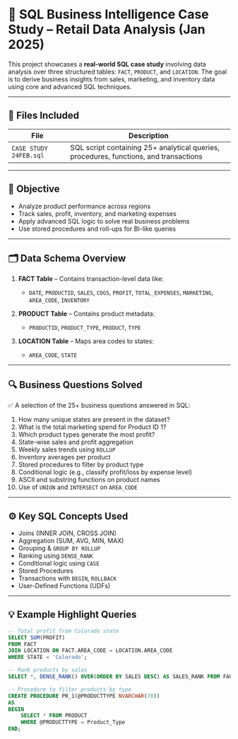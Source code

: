 # 🧠 SQL Business Intelligence Case Study – Retail Data Analysis (Jan 2025)

This project showcases a **real-world SQL case study** involving data analysis over three structured tables: `FACT`, `PRODUCT`, and `LOCATION`. The goal is to derive business insights from sales, marketing, and inventory data using core and advanced SQL techniques.

---

## 📂 Files Included

| File | Description |
|------|-------------|
| `CASE STUDY 24FEB.sql` | SQL script containing 25+ analytical queries, procedures, functions, and transactions |

---

## 🧠 Objective

- Analyze product performance across regions
- Track sales, profit, inventory, and marketing expenses
- Apply advanced SQL logic to solve real business problems
- Use stored procedures and roll-ups for BI-like queries

---

## 🗂️ Data Schema Overview

1. **FACT Table** – Contains transaction-level data like:
   - `DATE`, `PRODUCTID`, `SALES`, `COGS`, `PROFIT`, `TOTAL_EXPENSES`, `MARKETING`, `AREA_CODE`, `INVENTORY`

2. **PRODUCT Table** – Contains product metadata:
   - `PRODUCTID`, `PRODUCT_TYPE`, `PRODUCT`, `TYPE`

3. **LOCATION Table** – Maps area codes to states:
   - `AREA_CODE`, `STATE`

---

## 🔍 Business Questions Solved

✅ A selection of the 25+ business questions answered in SQL:

1. How many unique states are present in the dataset?
2. What is the total marketing spend for Product ID 1?
3. Which product types generate the most profit?
4. State-wise sales and profit aggregation
5. Weekly sales trends using `ROLLUP`
6. Inventory averages per product
7. Stored procedures to filter by product type
8. Conditional logic (e.g., classify profit/loss by expense level)
9. ASCII and substring functions on product names
10. Use of `UNION` and `INTERSECT` on `AREA_CODE`

---

## ⚙️ Key SQL Concepts Used

- Joins (INNER JOIN, CROSS JOIN)
- Aggregation (SUM, AVG, MIN, MAX)
- Grouping & `GROUP BY ROLLUP`
- Ranking using `DENSE_RANK`
- Conditional logic using `CASE`
- Stored Procedures
- Transactions with `BEGIN`, `ROLLBACK`
- User-Defined Functions (UDFs)

---

## 💡 Example Highlight Queries

```sql
-- Total profit from Colorado state
SELECT SUM(PROFIT)
FROM FACT
JOIN LOCATION ON FACT.AREA_CODE = LOCATION.AREA_CODE
WHERE STATE = 'Colorado';

-- Rank products by sales
SELECT *, DENSE_RANK() OVER(ORDER BY SALES DESC) AS SALES_RANK FROM FACT;

-- Procedure to filter products by type
CREATE PROCEDURE PR_1(@PRODUCTTYPE NVARCHAR(70))
AS
BEGIN
    SELECT * FROM PRODUCT
    WHERE @PRODUCTTYPE = Product_Type
END;
